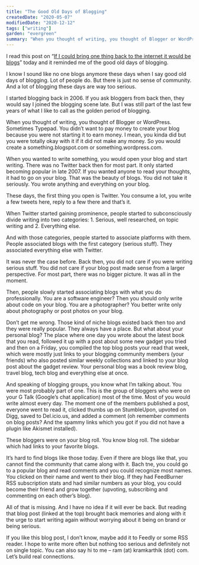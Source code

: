 ```yaml
---
title: "The Good Old Days of Blogging"
createdDate: "2020-05-07"
modifiedDate: "2020-12-12"
tags: ["writing"]
garden: "evergreen"
summary: "When you thought of writing, you thought of Blogger or WordPress. Sometimes Typepad. You didn’t want to pay money to create your blog because you were not starting it to earn money. I mean, you kinda did but you were totally okay with it if it did not make any money. So you would create a something.blogspot.com or something.wordpress.com."
---
```


I read this post on “[If I could bring one thing back to the internet it would be blogs](http://tttthis.com/blog/if-i-could-bring-one-thing-back-to-the-internet-it-would-be-blogs)” today and it reminded me of the good old days of blogging.

I know I sound like no one blogs anymore these days when I say good old days of blogging. Lot of people do. But there is just no sense of community. And a lot of blogging these days are way too serious.

I started blogging back in 2006. If you ask bloggers from back then, they would say I joined the blogging scene late. But I was still part of the last few years of what I like to call as the golden period of blogging.

When you thought of writing, you thought of Blogger or WordPress. Sometimes Typepad. You didn’t want to pay money to create your blog because you were not starting it to earn money. I mean, you kinda did but you were totally okay with it if it did not make any money. So you would create a something.blogspot.com or something.wordpress.com.

When you wanted to write something, you would open your blog and start writing. There was no Twitter back then for most part. It only started becoming popular in late 2007. If you wanted anyone to read your thoughts, it had to go on your blog. That was the beauty of blogs. You did not take it seriously. You wrote anything and everything on your blog.

These days, the first thing you open is Twitter. You consume a lot, you write a few tweets here, reply to a few there and that’s it.

When Twitter started gaining prominence, people started to subconsciously divide writing into two categories: 1. Serious, well researched, on topic writing and 2. Everything else.

And with those categories, people started to associate platforms with them. People associated blogs with the first category (serious stuff). They associated everything else with Twitter.

It was never the case before. Back then, you did not care if you were writing serious stuff. You did not care if your blog post made sense from a larger perspective. For most part, there was no bigger picture. It was all in the moment.

Then, people slowly started associating blogs with what you do professionally. You are a software engineer? Then you should only write about code on your blog. You are a photographer? You better write only about photography or post photos on your blog.

Don’t get me wrong. Those kind of niche blogs existed back then too and they were really popular. They always have a place. But what about your personal blog? The place where one day you wrote about the latest book that you read, followed it up with a post about some new gadget you tried and then on a Friday, you compiled the top blog posts your read that week, which were mostly just links to your blogging community members (your friends) who also posted similar weekly collections and linked to your blog post about the gadget review. Your personal blog was a book review blog, travel blog, tech blog and everything else at once.

And speaking of blogging groups, you know what I’m talking about. You were most probably part of one. This is the group of bloggers who were on your G Talk (Google’s chat application) most of the time. Most of you would write almost every day. The moment one of the members published a post, everyone went to read it, clicked thumbs up on StumbleUpon, upvoted on Digg, saved to Del.icio.us, and added a comment (oh remember comments on blog posts? And the spammy links which you got if you did not have a plugin like Akismet installed).

These bloggers were on your blog roll. You know blog roll. The sidebar which had links to your favorite blogs.

It’s hard to find blogs like those today. Even if there are blogs like that, you cannot find the community that came along with it. Bach tne, you could go to a popular blog and read comments and you could recognize most names. You clicked on their name and went to their blog. If they had FeedBurner RSS subscription stats and had similar numbers as your blog, you could become their friend and grow together (upvoting, subscribing and commenting on each other’s blog).

All of that is missing. And I have no idea if it will ever be back. But reading that blog post (linked at the top) brought back memories and along with it the urge to start writing again without worrying about it being on brand or being serious.

If you like this blog post, I don’t know, maybe add it to Feedly or some RSS reader. I hope to write more often but nothing too serious and definitely not on single topic. You can also say hi to me &#8211; ram (at) kramkarthik (dot) com. Let’s build real connections.
